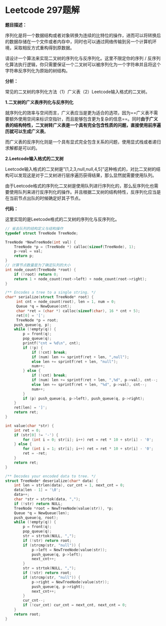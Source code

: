 # Leetcode 297题解

**题目描述：**

序列化是将一个数据结构或者对象转换为连续的比特位的操作，进而可以将转换后的数据存储在一个文件或者内存中，同时也可以通过网络传输到另一个计算机环境，采取相反方式重构得到原数据。

请设计一个算法来实现二叉树的序列化与反序列化。这里不限定你的序列 / 反序列化算法执行逻辑，你只需要保证一个二叉树可以被序列化为一个字符串并且将这个字符串反序列化为原始的树结构。



**分析：**

常见的二叉树的序列化方法（1）广义表（2）Leetcode输入格式的二叉树。

**1.二叉树的广义表序列化与反序列化**

就序列化的效率与空间而言，广义表应当是更为适合的选项，因为==广义表不需要额外使用空间来标识空指针，而且能够包含更为复杂的信息==。同时**由于广义表的结构特性，二叉树转广义表是一个具有完全包含性质的问题，直接使用前序遍历就可以生成广义表**。

而广义表的反序列化则是一个具有显式完全包含关系的问题，使用显式栈或者递归求解都是可以的。

**2.Leetcode输入格式的二叉树**

Leetcode输入格式的二叉树是"[1,2,3,null,null,4,5]"这种格式的，对比二叉树的结构可以发现这是对于二叉树进行层序遍历获得结果，那么显然就需要使用队列。

由于Leetcode格式的序列化二叉树是使用队列进行序列化的，那么反序列化也需要使用队列来进行反序列化的操作。并且根据二叉树的结构特性，反序列化应当是在当前节点出队的时候确定好其子节点。



**代码：**

这里实现的是Leetcode格式的二叉树的序列化与反序列化。

```c++
// 省去队列的结构定义与结构操作
typedef struct TreeNode TreeNode;

TreeNode *NewTreeNode(int val) {
    TreeNode *p = (TreeNode *) calloc(sizeof(TreeNode), 1);
    p->val = val;
    return p;
}
// 计算节点数量是为了确定队列的大小
int node_count(TreeNode *root) {
    if (!root) return 0;
    return 1 + node_count(root->left) + node_count(root->right);
}

/** Encodes a tree to a single string. */
char* serialize(struct TreeNode* root) {
     int cnt = node_count(root), len = 1, num = 0;
     Queue *q = NewQueue(cnt);
     char *ret = (char *) calloc(sizeof(char), 16 * cnt + 5);
     ret[0] = '[';
     TreeNode *p = root;
    push_queue(q, p);
    while (!empty(q)) {
        p = front(q);
        pop_queue(q);
        printf("cnt = %d\n", cnt);
        if (!p) {
            if (!cnt) break;
            if (num) len += sprintf(ret + len, ",null");
            else len += sprintf(ret + len, "null");
            num++;
        } else {
            if (!cnt) break;
            if (num) len += sprintf(ret + len, ",%d", p->val), cnt--;
            else len += sprintf(ret + len, "%d", p->val), cnt--;
            num++;
        }
        if (p) push_queue(q, p->left), push_queue(q, p->right);
    }
    ret[len] = ']';
    return ret;
}

int value(char *str) {
    int ret = 0;
    if (str[0] != '-') {
        for (int i = 0; str[i]; i++) ret = ret * 10 + str[i] - '0';
    } else {
        for (int i = 1; str[i]; i++) ret = ret * 10 + str[i] - '0';
        ret = -ret;
    }
    return ret;
}

/** Decodes your encoded data to tree. */
struct TreeNode* deserialize(char* data) {
    int len = strlen(data), cur_cnt = 1, next_cnt = 0;
    data[len - 1] = '\0';
    data++;
    char *str = strtok(data, ",");
    if (!str) return NULL;
    TreeNode *root = NewTreeNode(value(str)), *p;
    Queue *q = NewQueue(len);
    push_queue(q, root);
    while (!empty(q)) {
        p = front(q);
        pop_queue(q);
        str = strtok(NULL, ",");
        if (!str) return root;
        if (strcmp(str, "null")) {
            p->left = NewTreeNode(value(str));
            push_queue(q, p->left);
            next_cnt++;
        }
        str = strtok(NULL, ",");
        if (!str) return root;
        if (strcmp(str, "null")) {
            p->right = NewTreeNode(value(str));
            push_queue(q, p->right);
            next_cnt++;
        }
        cur_cnt--;
        if (!cur_cnt) cur_cnt = next_cnt, next_cnt = 0;
    }
    return root;
}
```

